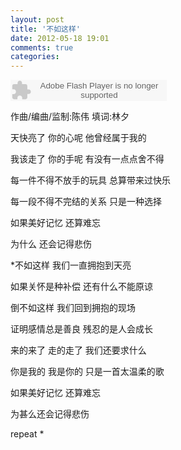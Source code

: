 ```yaml
---
layout: post
title: '不如这样'
date: 2012-05-18 19:01
comments: true
categories: 
---
```

    

<object classid="clsid:d27cdb6e-ae6d-11cf-96b8-444553540000" codebase=" http://fpdownload.macromedia.com/pub/shockwave/cabs/flash/swflash.cab#version=7,0,0,0" width="250" height="34"><param name="allowScriptAccess" value="sameDomain"><param name="movie" value=" http://l.5sing.com/player.swf?songtype=fc&songid=7504318"><param name="quality" value="high"><param name="bgcolor" value="#ffffff"><embed src=" http://l.5sing.com/player.swf?songtype=fc&songid=7504318" quality="high" bgcolor="#ffffff" width="250" height="34" allowScriptAccess="sameDomain" type="application/x-shockwave-flash" pluginspage=" http://www.macromedia.com/go/getflashplayer" /></object>

作曲/编曲/监制:陈伟 填词:林夕

天快亮了 你的心呢 他曾经属于我的

我该走了 你的手呢 有没有一点点舍不得

每一件不得不放手的玩具 总算带来过快乐

每一段不得不完结的关系 只是一种选择

如果美好记忆 还算难忘

为什么 还会记得悲伤

*不如这样 我们一直拥抱到天亮

如果关怀是种补偿 还有什么不能原谅

倒不如这样 我们回到拥抱的现场

证明感情总是善良 残忍的是人会成长

来的来了 走的走了 我们还要求什么

你是我的 我是你的 只是一首太温柔的歌

如果美好记忆 还算难忘

为甚么还会记得悲伤

repeat *
